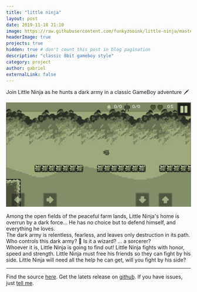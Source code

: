 ```yaml
---
title: "little ninja"
layout: post
date: 2019-11-18 21:10
image: https://raw.githubusercontent.com/funkyzooink/little-ninja/master/android/web_hi_res_512.png
headerImage: true
projects: true
hidden: true # don't count this post in blog pagination
description: "classic 8bit gameboy style"
category: project
author: gabriel
externalLink: false
---
```


Join Little Ninja as he hunts a dark army in a classic GameBoy adventure 🗡️

![alt text](https://raw.githubusercontent.com/funkyzooink/little-ninja/master/store/screenshots/5.5-inch%20(iPhone%206%2B)%20-%20Screenshot%201.jpg "Little Ninja Screenshot")

Among the open fields of the peaceful farm lands, Little Ninja's home is overrun by a dark force... He has no choice but to defend himself, and everything he loves.  
The dark army is relentless, fearless, and leaves only destruction in its path.  Who controls this dark army? 🏯 Is it a wizard? ... a sorcerer?   
Whoever it is, Little Ninja is going to find out!  Little Ninja fights with honor, speed and strength. 
Little Ninja must free his friends so they can fight by his side. Little Ninja will need all the help he can get, will you fight by his side?


---
Find the source [here](https://github.com/funkyzooink/little-ninja/).
Get the latets release on [github](https://github.com/funkyzooink/fresh-engine/releases).
If you have issues, just [tell me](https://github.com/funkyzooink/little-ninja/issues).
